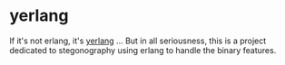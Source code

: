 yerlang
=======

If it's not erlang, it's [yerlang](https://twitter.com/hipsterhacker/status/322065310855344128) ... But in all seriousness, this is a project dedicated to stegonography using erlang to handle the binary features.
